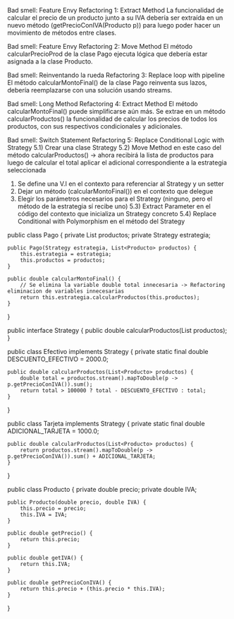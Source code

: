 Bad smell: Feature Envy
Refactoring 1: Extract Method
La funcionalidad de calcular el precio de un producto junto a su IVA  debería ser extraída en un nuevo método (getPrecioConIVA(Producto p)) para luego poder hacer un movimiento de métodos entre clases.

Bad smell: Feature Envy
Refactoring 2: Move Method
El método calcularPrecioProd de la clase Pago ejecuta lógica que debería estar asignada a la clase Producto.

Bad smell: Reinventando la rueda
Refactoring 3: Replace loop with pipeline
El método calcularMontoFinal() de la clase Pago reinventa sus lazos, debería reemplazarse con una solución usando streams.

Bad smell: Long Method
Refactoring 4: Extract Method
El método calcularMontoFinal() puede simplificarse aún más. Se extrae en un método calcularProductos() la funcionalidad de calcular los precios de todos los productos, con sus respectivos condicionales y adicionales.

Bad smell: Switch Statement
Refactoring 5: Replace Conditional Logic with Strategy
5.1) Crear una clase Strategy
5.2) Move Method en este caso del método calcularProductos() -> ahora recibirá la lista de productos para luego de calcular el total aplicar el adicional correspondiente a la estrategia seleccionada
   1. Se define una V.I en el contexto para referenciar al Strategy y un setter
   2. Dejar un método (calcularMontoFinal()) en el contexto que delegue
   3. Elegir los parámetros necesarios para el Strategy (ninguno, pero el método de la estrategia sí recibe uno)
5.3) Extract Parameter en el código del contexto que inicializa un Strategy concreto
5.4) Replace Conditional with Polymorphism en el método del Strategy

public class Pago {
    private List<Producto> productos;
    private Strategy estrategia;

    public Pago(Strategy estrategia, List<Producto> productos) {
        this.estrategia = estrategia;
        this.productos = productos;
    }

    public double calcularMontoFinal() {
        // Se elimina la variable double total innecesaria -> Refactoring eliminacion de variables innecesarias
        return this.estrategia.calcularProductos(this.productos);
    }
}

public interface Strategy {
    public double calcularProductos(List<Producto> productos);
}

public class Efectivo implements Strategy {
    private static final double DESCUENTO_EFECTIVO = 2000.0;

    public double calcularProductos(List<Producto> productos) {
        double total = productos.stream().mapToDouble(p -> p.getPrecioConIVA()).sum();
        return total > 100000 ? total - DESCUENTO_EFECTIVO : total;
    }
}

public class Tarjeta implements Strategy {
    private static final double ADICIONAL_TARJETA = 1000.0;

    public double calcularProductos(List<Producto> productos) {
        return productos.stream().mapToDouble(p -> p.getPrecioConIVA()).sum() + ADICIONAL_TARJETA;
    }
}

public class Producto {
    private double precio;
    private double IVA;

    public Producto(double precio, double IVA) {
        this.precio = precio;
        this.IVA = IVA;
    }

    public double getPrecio() {
        return this.precio;
    }

    public double getIVA() {
        return this.IVA;
    }

    public double getPrecioConIVA() {
        return this.precio + (this.precio * this.IVA);
    }
}